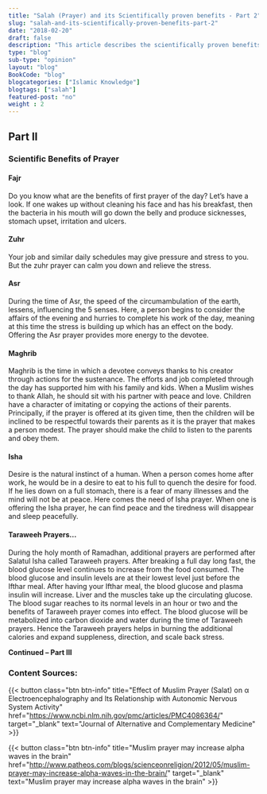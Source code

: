 ```yaml
--- 
title: "Salah (Prayer) and its Scientifically proven benefits - Part 2" 
slug: "salah-and-its-scientifically-proven-benefits-part-2"
date: "2018-02-20" 
draft: false 
description: "This article describes the scientifically proven benefits of salah." 
type: "blog"
sub-type: "opinion" 
layout: "blog" 
BookCode: "blog"
blogcategories: ["Islamic Knowledge"]
blogtags: ["salah"]
featured-post: "no"
weight : 2
---  
```

 ## Part II

### Scientific Benefits of Prayer

#### Fajr 
Do you know what are the benefits of first prayer of the day? Let’s have a look. If one wakes up without cleaning his face and has his breakfast, then the bacteria in his mouth will go down the belly and produce sicknesses, stomach upset, irritation and ulcers.

#### Zuhr
Your job and similar daily schedules may give pressure and stress to you. But the zuhr prayer can calm you down and relieve the stress.

#### Asr
During the time of Asr, the speed of the circumambulation of the earth, lessens, influencing the 5 senses. Here, a person begins to consider the affairs of the evening and hurries to complete his work of the day, meaning at this time the stress is building up which has an effect on the body. Offering the Asr prayer provides more energy to the devotee.

#### Maghrib
Maghrib is the time in which a devotee conveys thanks to his creator through actions for the sustenance. The efforts and job completed through the day has supported him with his family and kids. When a Muslim wishes to thank Allah, he should sit with his partner with peace and love. Children have a character of imitating or copying the actions of their parents. Principally, if the prayer is offered at its given time, then the children will be inclined to be respectful towards their parents as it is the prayer that makes a person modest. The prayer should make the child to listen to the parents and obey them. 

#### Isha
Desire is the natural instinct of a human. When a person comes home after work, he would be in a desire to eat to his full to quench the desire for food. If he lies down on a full stomach, there is a fear of many illnesses and the mind will not be at peace. Here comes the need of Isha prayer. When one is offering the Isha prayer, he can find peace and the tiredness will disappear and sleep peacefully.

#### Taraweeh Prayers...
During the holy month of Ramadhan, additional prayers are performed after Salatul Isha called Taraweeh prayers. After breaking a full day long fast, the blood glucose level continues to increase from the food consumed. The blood glucose and insulin levels are at their lowest level just before the Ifthar meal. After having your Ifthar meal, the blood glucose and plasma insulin will increase. Liver and the muscles take up the circulating glucose. The blood sugar reaches to its normal levels in an hour or two and the benefits of Taraweeh prayer comes into effect. The blood glucose will be metabolized into carbon dioxide and water during the time of Taraweeh prayers. Hence the Taraweeh prayers helps in burning the additional calories and expand suppleness, direction, and scale back stress.


**Continued – Part III**

### Content Sources:

{{< button class="btn btn-info" title="Effect of Muslim Prayer (Salat) on α Electroencephalography and Its Relationship with Autonomic Nervous System Activity" href="https://www.ncbi.nlm.nih.gov/pmc/articles/PMC4086364/" target="_blank" text="Journal of Alternative and Complementary Medicine" >}}

{{< button class="btn btn-info" title="Muslim prayer may increase alpha waves in the brain" href="http://www.patheos.com/blogs/scienceonreligion/2012/05/muslim-prayer-may-increase-alpha-waves-in-the-brain/" target="_blank" text="Muslim prayer may increase alpha waves in the brain" >}}
